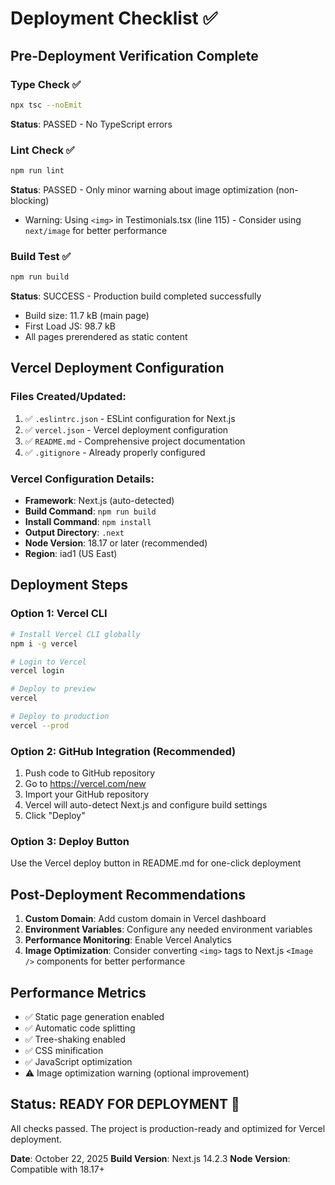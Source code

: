 # Deployment Checklist ✅

## Pre-Deployment Verification Complete

### Type Check ✅
```bash
npx tsc --noEmit
```
**Status**: PASSED - No TypeScript errors

### Lint Check ✅
```bash
npm run lint
```
**Status**: PASSED - Only minor warning about image optimization (non-blocking)
- Warning: Using `<img>` in Testimonials.tsx (line 115) - Consider using `next/image` for better performance

### Build Test ✅
```bash
npm run build
```
**Status**: SUCCESS - Production build completed successfully
- Build size: 11.7 kB (main page)
- First Load JS: 98.7 kB
- All pages prerendered as static content

## Vercel Deployment Configuration

### Files Created/Updated:
1. ✅ `.eslintrc.json` - ESLint configuration for Next.js
2. ✅ `vercel.json` - Vercel deployment configuration
3. ✅ `README.md` - Comprehensive project documentation
4. ✅ `.gitignore` - Already properly configured

### Vercel Configuration Details:
- **Framework**: Next.js (auto-detected)
- **Build Command**: `npm run build`
- **Install Command**: `npm install`
- **Output Directory**: `.next`
- **Node Version**: 18.17 or later (recommended)
- **Region**: iad1 (US East)

## Deployment Steps

### Option 1: Vercel CLI
```bash
# Install Vercel CLI globally
npm i -g vercel

# Login to Vercel
vercel login

# Deploy to preview
vercel

# Deploy to production
vercel --prod
```

### Option 2: GitHub Integration (Recommended)
1. Push code to GitHub repository
2. Go to https://vercel.com/new
3. Import your GitHub repository
4. Vercel will auto-detect Next.js and configure build settings
5. Click "Deploy"

### Option 3: Deploy Button
Use the Vercel deploy button in README.md for one-click deployment

## Post-Deployment Recommendations

1. **Custom Domain**: Add custom domain in Vercel dashboard
2. **Environment Variables**: Configure any needed environment variables
3. **Performance Monitoring**: Enable Vercel Analytics
4. **Image Optimization**: Consider converting `<img>` tags to Next.js `<Image />` components for better performance

## Performance Metrics

- ✅ Static page generation enabled
- ✅ Automatic code splitting
- ✅ Tree-shaking enabled
- ✅ CSS minification
- ✅ JavaScript optimization
- ⚠️ Image optimization warning (optional improvement)

## Status: READY FOR DEPLOYMENT 🚀

All checks passed. The project is production-ready and optimized for Vercel deployment.

**Date**: October 22, 2025
**Build Version**: Next.js 14.2.3
**Node Version**: Compatible with 18.17+

